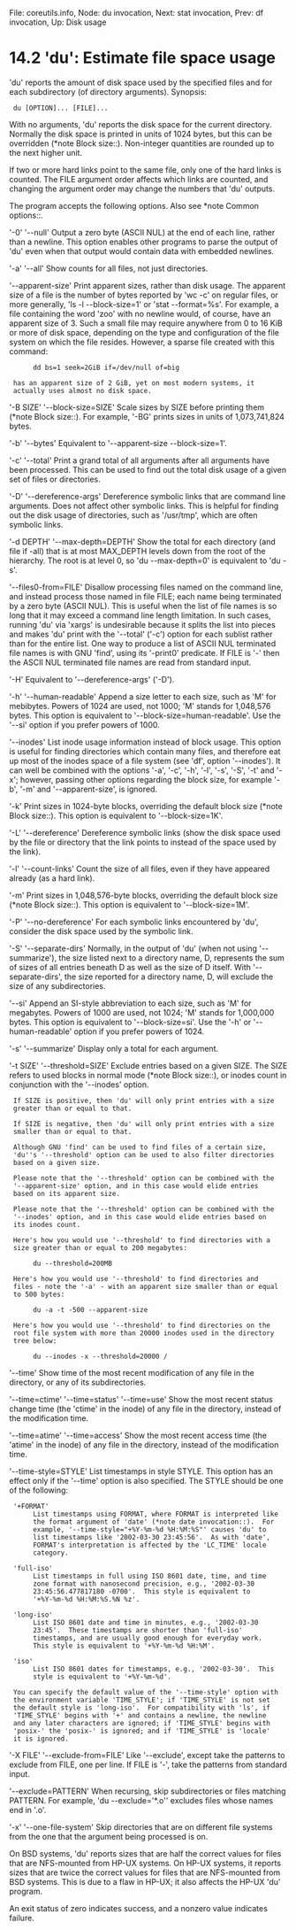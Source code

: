 File: coreutils.info,  Node: du invocation,  Next: stat invocation,  Prev: df invocation,  Up: Disk usage

14.2 'du': Estimate file space usage
====================================

'du' reports the amount of disk space used by the specified files and
for each subdirectory (of directory arguments).  Synopsis:

     du [OPTION]... [FILE]...

   With no arguments, 'du' reports the disk space for the current
directory.  Normally the disk space is printed in units of 1024 bytes,
but this can be overridden (*note Block size::).  Non-integer quantities
are rounded up to the next higher unit.

   If two or more hard links point to the same file, only one of the
hard links is counted.  The FILE argument order affects which links are
counted, and changing the argument order may change the numbers that
'du' outputs.

   The program accepts the following options.  Also see *note Common
options::.

'-0'
'--null'
     Output a zero byte (ASCII NUL) at the end of each line, rather than
     a newline.  This option enables other programs to parse the output
     of 'du' even when that output would contain data with embedded
     newlines.

'-a'
'--all'
     Show counts for all files, not just directories.

'--apparent-size'
     Print apparent sizes, rather than disk usage.  The apparent size of
     a file is the number of bytes reported by 'wc -c' on regular files,
     or more generally, 'ls -l --block-size=1' or 'stat --format=%s'.
     For example, a file containing the word 'zoo' with no newline
     would, of course, have an apparent size of 3.  Such a small file
     may require anywhere from 0 to 16 KiB or more of disk space,
     depending on the type and configuration of the file system on which
     the file resides.  However, a sparse file created with this
     command:

          dd bs=1 seek=2GiB if=/dev/null of=big

     has an apparent size of 2 GiB, yet on most modern systems, it
     actually uses almost no disk space.

'-B SIZE'
'--block-size=SIZE'
     Scale sizes by SIZE before printing them (*note Block size::).  For
     example, '-BG' prints sizes in units of 1,073,741,824 bytes.

'-b'
'--bytes'
     Equivalent to '--apparent-size --block-size=1'.

'-c'
'--total'
     Print a grand total of all arguments after all arguments have been
     processed.  This can be used to find out the total disk usage of a
     given set of files or directories.

'-D'
'--dereference-args'
     Dereference symbolic links that are command line arguments.  Does
     not affect other symbolic links.  This is helpful for finding out
     the disk usage of directories, such as '/usr/tmp', which are often
     symbolic links.

'-d DEPTH'
'--max-depth=DEPTH'
     Show the total for each directory (and file if -all) that is at
     most MAX_DEPTH levels down from the root of the hierarchy.  The
     root is at level 0, so 'du --max-depth=0' is equivalent to 'du -s'.

'--files0-from=FILE'
     Disallow processing files named on the command line, and instead
     process those named in file FILE; each name being terminated by a
     zero byte (ASCII NUL). This is useful when the list of file names
     is so long that it may exceed a command line length limitation.  In
     such cases, running 'du' via 'xargs' is undesirable because it
     splits the list into pieces and makes 'du' print with the '--total'
     ('-c') option for each sublist rather than for the entire list.
     One way to produce a list of ASCII NUL terminated file names is
     with GNU 'find', using its '-print0' predicate.  If FILE is '-'
     then the ASCII NUL terminated file names are read from standard
     input.

'-H'
     Equivalent to '--dereference-args' ('-D').

'-h'
'--human-readable'
     Append a size letter to each size, such as 'M' for mebibytes.
     Powers of 1024 are used, not 1000; 'M' stands for 1,048,576 bytes.
     This option is equivalent to '--block-size=human-readable'.  Use
     the '--si' option if you prefer powers of 1000.

'--inodes'
     List inode usage information instead of block usage.  This option
     is useful for finding directories which contain many files, and
     therefore eat up most of the inodes space of a file system (see
     'df', option '--inodes').  It can well be combined with the options
     '-a', '-c', '-h', '-l', '-s', '-S', '-t' and '-x'; however, passing
     other options regarding the block size, for example '-b', '-m' and
     '--apparent-size', is ignored.

'-k'
     Print sizes in 1024-byte blocks, overriding the default block size
     (*note Block size::).  This option is equivalent to
     '--block-size=1K'.

'-L'
'--dereference'
     Dereference symbolic links (show the disk space used by the file or
     directory that the link points to instead of the space used by the
     link).

'-l'
'--count-links'
     Count the size of all files, even if they have appeared already (as
     a hard link).

'-m'
     Print sizes in 1,048,576-byte blocks, overriding the default block
     size (*note Block size::).  This option is equivalent to
     '--block-size=1M'.

'-P'
'--no-dereference'
     For each symbolic links encountered by 'du', consider the disk
     space used by the symbolic link.

'-S'
'--separate-dirs'
     Normally, in the output of 'du' (when not using '--summarize'), the
     size listed next to a directory name, D, represents the sum of
     sizes of all entries beneath D as well as the size of D itself.
     With '--separate-dirs', the size reported for a directory name, D,
     will exclude the size of any subdirectories.

'--si'
     Append an SI-style abbreviation to each size, such as 'M' for
     megabytes.  Powers of 1000 are used, not 1024; 'M' stands for
     1,000,000 bytes.  This option is equivalent to '--block-size=si'.
     Use the '-h' or '--human-readable' option if you prefer powers of
     1024.

'-s'
'--summarize'
     Display only a total for each argument.

'-t SIZE'
'--threshold=SIZE'
     Exclude entries based on a given SIZE.  The SIZE refers to used
     blocks in normal mode (*note Block size::), or inodes count in
     conjunction with the '--inodes' option.

     If SIZE is positive, then 'du' will only print entries with a size
     greater than or equal to that.

     If SIZE is negative, then 'du' will only print entries with a size
     smaller than or equal to that.

     Although GNU 'find' can be used to find files of a certain size,
     'du''s '--threshold' option can be used to also filter directories
     based on a given size.

     Please note that the '--threshold' option can be combined with the
     '--apparent-size' option, and in this case would elide entries
     based on its apparent size.

     Please note that the '--threshold' option can be combined with the
     '--inodes' option, and in this case would elide entries based on
     its inodes count.

     Here's how you would use '--threshold' to find directories with a
     size greater than or equal to 200 megabytes:

          du --threshold=200MB

     Here's how you would use '--threshold' to find directories and
     files - note the '-a' - with an apparent size smaller than or equal
     to 500 bytes:

          du -a -t -500 --apparent-size

     Here's how you would use '--threshold' to find directories on the
     root file system with more than 20000 inodes used in the directory
     tree below:

          du --inodes -x --threshold=20000 /

'--time'
     Show time of the most recent modification of any file in the
     directory, or any of its subdirectories.

'--time=ctime'
'--time=status'
'--time=use'
     Show the most recent status change time (the 'ctime' in the inode)
     of any file in the directory, instead of the modification time.

'--time=atime'
'--time=access'
     Show the most recent access time (the 'atime' in the inode) of any
     file in the directory, instead of the modification time.

'--time-style=STYLE'
     List timestamps in style STYLE.  This option has an effect only if
     the '--time' option is also specified.  The STYLE should be one of
     the following:

     '+FORMAT'
          List timestamps using FORMAT, where FORMAT is interpreted like
          the format argument of 'date' (*note date invocation::).  For
          example, '--time-style="+%Y-%m-%d %H:%M:%S"' causes 'du' to
          list timestamps like '2002-03-30 23:45:56'.  As with 'date',
          FORMAT's interpretation is affected by the 'LC_TIME' locale
          category.

     'full-iso'
          List timestamps in full using ISO 8601 date, time, and time
          zone format with nanosecond precision, e.g., '2002-03-30
          23:45:56.477817180 -0700'.  This style is equivalent to
          '+%Y-%m-%d %H:%M:%S.%N %z'.

     'long-iso'
          List ISO 8601 date and time in minutes, e.g., '2002-03-30
          23:45'.  These timestamps are shorter than 'full-iso'
          timestamps, and are usually good enough for everyday work.
          This style is equivalent to '+%Y-%m-%d %H:%M'.

     'iso'
          List ISO 8601 dates for timestamps, e.g., '2002-03-30'.  This
          style is equivalent to '+%Y-%m-%d'.

     You can specify the default value of the '--time-style' option with
     the environment variable 'TIME_STYLE'; if 'TIME_STYLE' is not set
     the default style is 'long-iso'.  For compatibility with 'ls', if
     'TIME_STYLE' begins with '+' and contains a newline, the newline
     and any later characters are ignored; if 'TIME_STYLE' begins with
     'posix-' the 'posix-' is ignored; and if 'TIME_STYLE' is 'locale'
     it is ignored.

'-X FILE'
'--exclude-from=FILE'
     Like '--exclude', except take the patterns to exclude from FILE,
     one per line.  If FILE is '-', take the patterns from standard
     input.

'--exclude=PATTERN'
     When recursing, skip subdirectories or files matching PATTERN.  For
     example, 'du --exclude='*.o'' excludes files whose names end in
     '.o'.

'-x'
'--one-file-system'
     Skip directories that are on different file systems from the one
     that the argument being processed is on.

   On BSD systems, 'du' reports sizes that are half the correct values
for files that are NFS-mounted from HP-UX systems.  On HP-UX systems, it
reports sizes that are twice the correct values for files that are
NFS-mounted from BSD systems.  This is due to a flaw in HP-UX; it also
affects the HP-UX 'du' program.

   An exit status of zero indicates success, and a nonzero value
indicates failure.

